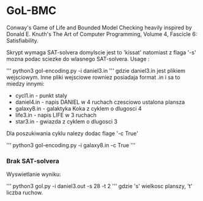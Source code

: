 # GoL-BMC
Conway's Game of Life and Bounded Model Checking heavily inspired by Donald E. Knuth's The Art of Computer Programming, Volume 4, Fascicle 6: Satisfiability.

Skrypt wymaga SAT-solvera domylscie jest to 'kissat' natomiast z flaga '-s' mozna podac sciezke do wlasnego SAT-solvera.
Usage :

'''
python3 gol-encoding.py -i daniel3.in
'''
gdzie daniel3.in jest plikiem wejsciowym. Inne pliki wejsciowe rowniez posiadaja format .in i sa to miedzy innymi:
- cycl1.in - punkt staly
- daniel4.in - napis DANIEL w 4 ruchach czesciowo ustalona plansza
- galaxy8.in - galaktyka Koka z cyklem o dlugosci 4
- life3.in - napis LIFE w 3 ruchach
- star3.in - gwiazda z cyklem o dlugosci 3

Dla poszukiwania cyklu nalezy dodac flage '-c True'

'''
python3 gol-encoding.py -i galaxy8.in -c True
'''

### Brak SAT-solvera

Wyswietlanie wyniku:

'''
python3 gol.py -i daniel3.out -s 28 -t 2
'''
gdzie 's' wielkosc planszy, 't' liczba ruchow.
